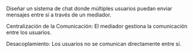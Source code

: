 Diseñar un sistema de chat donde múltiples usuarios puedan enviar mensajes entre sí a través de un mediador.

Centralización de la Comunicación: El mediador gestiona la comunicación entre los usuarios.

Desacoplamiento: Los usuarios no se comunican directamente entre sí.
